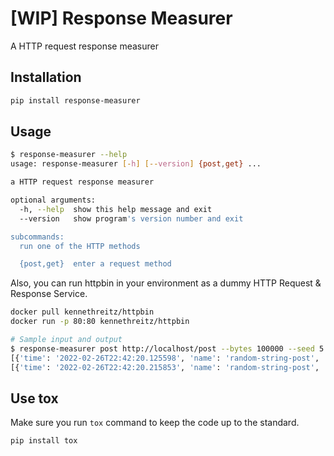 # [WIP] Response Measurer

A HTTP request response measurer

## Installation

```bash
pip install response-measurer
```

## Usage

```bash
$ response-measurer --help
usage: response-measurer [-h] [--version] {post,get} ...

a HTTP request response measurer

optional arguments:
  -h, --help  show this help message and exit
  --version   show program's version number and exit

subcommands:
  run one of the HTTP methods

  {post,get}  enter a request method
```

Also, you can run httpbin in your environment as a dummy HTTP Request & Response Service.

```bash
docker pull kennethreitz/httpbin
docker run -p 80:80 kennethreitz/httpbin
```

```bash
# Sample input and output
$ response-measurer post http://localhost/post --bytes 100000 --seed 5 --loop-count 5 --timeout 10 --output print 
[{'time': '2022-02-26T22:42:20.125598', 'name': 'random-string-post', 'method': 'post', 'mean': 0.0075218, 'P50': 0.006888, 'P99': 0.008008}]
[{'time': '2022-02-26T22:42:20.215853', 'name': 'random-string-post', 'method': 'post', 'result': 0.00675}, {'time': '2022-02-26T22:42:20.301020', 'name': 'random-string-post', 'method': 'post', 'result': 0.00768}, {'time': '2022-02-26T22:42:20.385517', 'name': 'random-string-post', 'method': 'post', 'result': 0.006888}, {'time': '2022-02-26T22:42:20.474916', 'name': 'random-string-post', 'method': 'post', 'result': 0.008283}, {'time': '2022-02-26T22:42:20.560010', 'name': 'random-string-post', 'method': 'post', 'result': 0.008008}]
```

## Use tox

Make sure you run `tox` command to keep the code up to the standard. 

```bash
pip install tox
```
